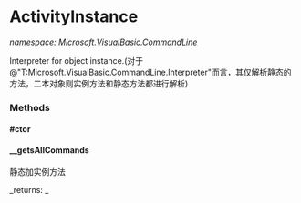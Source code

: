﻿
# ActivityInstance
_namespace: [Microsoft.VisualBasic.CommandLine](N-Microsoft.VisualBasic.CommandLine.md)_

Interpreter for object instance.(对于@"T:Microsoft.VisualBasic.CommandLine.Interpreter"而言，其仅解析静态的方法，二本对象则实例方法和静态方法都进行解析)

### Methods

#### #ctor

#### __getsAllCommands
静态加实例方法

_returns: _



